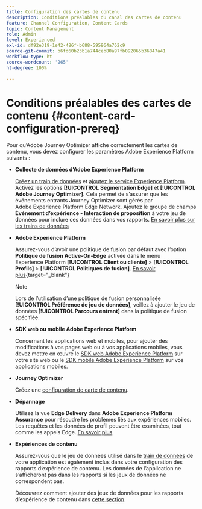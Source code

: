 ```yaml
---
title: Configuration des cartes de contenu
description: Conditions préalables du canal des cartes de contenu
feature: Channel Configuration, Content Cards
topic: Content Management
role: Admin
level: Experienced
exl-id: df92e319-1e42-486f-b688-595964a762c9
source-git-commit: b6fd60b23b1a744ceb80a97fb092065b36847a41
workflow-type: ht
source-wordcount: '265'
ht-degree: 100%

---
```


# Conditions préalables des cartes de contenu {#content-card-configuration-prereq}

Pour qu’Adobe Journey Optimizer affiche correctement les cartes de contenu, vous devez configurer les paramètres Adobe Experience Platform suivants :

* **Collecte de données dʼAdobe Experience Platform**

  [Créez un train de données](https://experienceleague.adobe.com/fr/docs/experience-platform/datastreams/configure) et [ajoutez le service Experience Platform](https://experienceleague.adobe.com/fr/docs/experience-platform/datastreams/configure#aep). Activez les options **[!UICONTROL Segmentation Edge]** et **[!UICONTROL Adobe Journey Optimizer]**. Cela permet de s’assurer que les événements entrants Journey Optimizer sont gérés par Adobe Experience Platform Edge Network.
Ajoutez le groupe de champs **Événement d’expérience - Interaction de proposition** à votre jeu de données pour inclure ces données dans vos rapports. [En savoir plus sur les trains de données](https://experienceleague.adobe.com/fr/docs/experience-platform/datastreams/configure)

* **Adobe Experience Platform**

  Assurez-vous d’avoir une politique de fusion par défaut avec l’option **Politique de fusion Active-On-Edge** activée dans le menu Experience Platform **[!UICONTROL Client ou cliente]** > **[!UICONTROL Profils]** > **[!UICONTROL Politiques de fusion]**. [En savoir plus](https://experienceleague.adobe.com/docs/experience-platform/profile/merge-policies/ui-guide.html?lang=fr#configure){target="_blank"}

  >[!NOTE]
  >
  >Lors de l’utilisation d’une politique de fusion personnalisée **[!UICONTROL Préférence de jeu de données]**, veillez à ajouter le jeu de données **[!UICONTROL Parcours entrant]** dans la politique de fusion spécifiée.

* **SDK web ou mobile Adobe Experience Platform**

  Concernant les applications web et mobiles, pour ajouter des modifications à vos pages web ou à vos applications mobiles, vous devez mettre en œuvre le [SDK web Adobe Experience Platform](https://experienceleague.adobe.com/fr/docs/platform-learn/implement-web-sdk/overview) sur votre site web ou le [SDK mobile Adobe Experience Platform](https://developer.adobe.com/client-sdks/home/) sur vos applications mobiles.

* **Journey Optimizer**

  Créez une [configuration de carte de contenu](#content-card-configuration).

* **Dépannage**

  Utilisez la vue **Edge Delivery** dans **Adobe Experience Platform Assurance** pour résoudre les problèmes liés aux expériences mobiles. Les requêtes et les données de profil peuvent être examinées, tout comme les appels Edge. [En savoir plus](https://experienceleague.adobe.com/fr/docs/experience-platform/assurance/view/edge-delivery)

* **Expériences de contenu**

  Assurez-vous que le jeu de données utilisé dans le [train de données](https://experienceleague.adobe.com/fr/docs/experience-platform/datastreams/overview#_blank) de votre application est également inclus dans votre configuration des rapports d’expérience de contenu. Les données de l’application ne s’afficheront pas dans les rapports si les jeux de données ne correspondent pas.

  Découvrez comment ajouter des jeux de données pour les rapports d’expérience de contenu dans [cette section](../reports/reporting-configuration.md).
